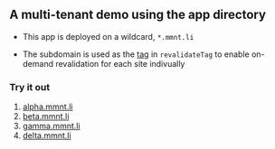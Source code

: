 ## A multi-tenant demo using the app directory

- This app is deployed on a wildcard, `*.mmnt.li`

- The subdomain is used as the [tag](https://github.com/SuttonJack/multi-tenant-tag-revalidation/blob/main/src/lib/getSiteData.ts#L9) in `revalidateTag` to enable on-demand revalidation for each site indivually

### Try it out

1. [alpha.mmnt.li](https://alpha.mmnt.li/)
1. [beta.mmnt.li](https://beta.mmnt.li/)
1. [gamma.mmnt.li](https://gamma.mmnt.li/)
1. [delta.mmnt.li](https://delta.mmnt.li/)
